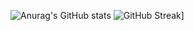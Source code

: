

![Anurag's GitHub stats](https://github-readme-stats.vercel.app/api?username=archely&show_icons=true&theme=darcula)
![GitHub Streak](https://github-readme-streak-stats.herokuapp.com/?user=archely1&theme=dark)]

